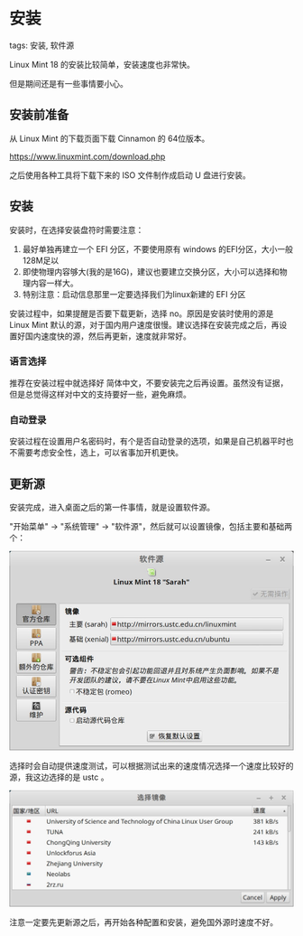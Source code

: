# 安装

tags: 安装, 软件源

Linux Mint 18 的安装比较简单，安装速度也非常快。

但是期间还是有一些事情要小心。

## 安装前准备

从 Linux Mint 的下载页面下载  Cinnamon 的 64位版本。

https://www.linuxmint.com/download.php

之后使用各种工具将下载下来的 ISO 文件制作成启动 U 盘进行安装。

## 安装

安装时，在选择安装盘符时需要注意：

1. 最好单独再建立一个 EFI 分区，不要使用原有 windows 的EFI分区，大小一般128M足以
2. 即使物理内容够大(我的是16G)，建议也要建立交换分区，大小可以选择和物理内容一样大。
3. 特别注意：启动信息那里一定要选择我们为linux新建的 EFI 分区

安装过程中，如果提醒是否要下载更新，选择 no。原因是安装时使用的源是 Linux Mint 默认的源，对于国内用户速度很慢。建议选择在安装完成之后，再设置好国内速度快的源，然后再更新，速度就非常好。

### 语言选择

推荐在安装过程中就选择好 简体中文，不要安装完之后再设置。虽然没有证据，但是总觉得这样对中文的支持要好一些，避免麻烦。

### 自动登录

安装过程在设置用户名密码时，有个是否自动登录的选项，如果是自己机器平时也不需要考虑安全性，选上，可以省事加开机更快。

## 更新源

安装完成，进入桌面之后的第一件事情，就是设置软件源。

"开始菜单" -> "系统管理" -> "软件源"，然后就可以设置镜像，包括主要和基础两个：

![](images/software_sources.jpg)

选择时会自动提供速度测试，可以根据测试出来的速度情况选择一个速度比较好的源，我这边选择的是 ustc 。

![](images/speed_test.jpg)

注意一定要先更新源之后，再开始各种配置和安装，避免国外源时速度不好。

